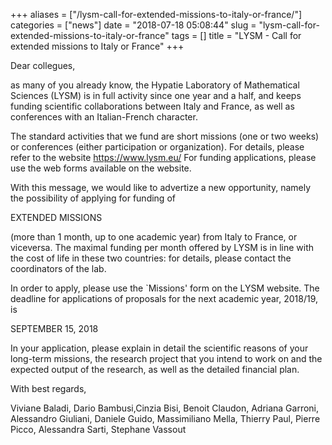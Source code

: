 +++
aliases = ["/lysm-call-for-extended-missions-to-italy-or-france/"]
categories = ["news"]
date = "2018-07-18 05:08:44"
slug = "lysm-call-for-extended-missions-to-italy-or-france"
tags = []
title = "LYSM - Call for extended missions to Italy or France"
+++

Dear collegues,

as many of you already know, the Hypatie Laboratory of Mathematical
Sciences (LYSM) is in full activity since one year and a half, and keeps
funding scientific collaborations between Italy and France, as well as
conferences with an Italian-French character.

The standard activities that we fund are short missions (one or two
weeks) or conferences (either participation or organization). For
details, please refer to the website https://www.lysm.eu/ For funding
applications, please use the web forms available on the website.

With this message, we would like to advertize a new opportunity, namely
the possibility of applying for funding of

EXTENDED MISSIONS

(more than 1 month, up to one academic year) from Italy to France, or
viceversa. The maximal funding per month offered by LYSM is in line with
the cost of life in these two countries: for details, please contact the
coordinators of the lab.

In order to apply, please use the \`Missions' form on the LYSM website.
The deadline for applications of proposals for the next academic year,
2018/19, is

SEPTEMBER 15, 2018

In your application, please explain in detail the scientific reasons of
your long-term missions, the research project that you intend to work on
and the expected output of the research, as well as the detailed
financial plan.

With best regards,

Viviane Baladi, Dario Bambusi,Cinzia Bisi, Benoit Claudon, Adriana
Garroni, Alessandro Giuliani, Daniele Guido, Massimiliano Mella, Thierry
Paul, Pierre Picco, Alessandra Sarti, Stephane Vassout
